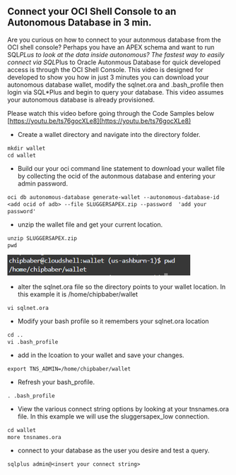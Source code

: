 ## Connect your OCI Shell Console to an Autonomous Database in 3 min.
Are you curious on how to connect to your autonmous database from the OCI shell console? Perhaps you have an APEX schema and want to run SQL*PLus to look at the data inside autonomous? The fastest way to easily connect via SQL*Plus to Oracle Autonmous Database for quick developed access is through the OCI Shell Console. This video is designed for developed to show you how in just 3 minutes you can download your autonomous database wallet, modify the sqlnet.ora and .bash_profile then login via SQL*Plus and begin to query your database. This video assumes your autonomous database is already provisioned. 

Please watch this video before going through the Code Samples below [https://youtu.be/ts76gocXLe8](https://youtu.be/ts76gocXLe8)

- Create a wallet directory and navigate into the directory folder.
```
mkdir wallet
cd wallet
```

- Build our your oci command line statement to download your wallet file by collecting the ocid of the autonmous database and entering your admin password.

```
oci db autonomous-database generate-wallet --autonomous-database-id <add ocid of adb> --file SLUGGERSAPEX.zip --password  'add your password'
```

- unzip the wallet file and get your current location.
```
unzip SLUGGERSAPEX.zip
pwd 
```
![](assets/2024-06-12-13-58-56.png)

- alter the sqlnet.ora file so the directory points to your wallet location. In this example it is /home/chipbaber/wallet 
```
vi sqlnet.ora
```

- Modify your bash profile so it remembers your sqlnet.ora location
```
cd ..
vi .bash_profile
```

- add in the lcoation to your wallet and save your changes. 
```
export TNS_ADMIN=/home/chipbaber/wallet
```

- Refresh your bash_profile. 
```
. .bash_profile
```

- View the various connect string options by looking at your tnsnames.ora file. In this example we will use the sluggersapex_low connection. 
```
cd wallet
more tnsnames.ora
```

- connect to your database as the user you desire and test a query. 
```
sqlplus admin@<insert your connect string>
```



